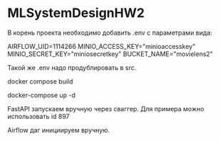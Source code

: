 # MLSystemDesignHW2

В корень проекта необходимо добавить .env с параметрами вида:

AIRFLOW_UID=1114266
MINIO_ACCESS_KEY="minioaccesskey"
MINIO_SECRET_KEY="miniosecretkey"
BUCKET_NAME="movielens2"

Такой же .env надо продублировать в src.

docker compose build

docker-compose up -d

FastAPI запускаем вручную через сваггер. Для примера можно использовать id 897

Airflow даг инициируем вручную.
